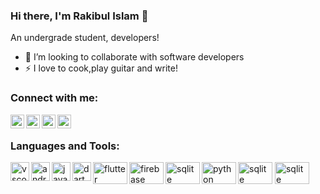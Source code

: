 ### Hi there, I'm Rakibul Islam 👋

<p> An undergrade student, developers! </p>


- 👯 I’m looking to collaborate with software developers
- ⚡ I love to cook,play guitar and write!


### Connect with me:

<a href="https://twitter.com/Rakibul14092789">
  <img align="left" alt="Rakib's Twitter" width="22px" src="https://rakibul25.github.io/Rakibul25/img/twitter.svg" />
</a>
<a href="https://www.instagram.com/rakibul_islam_25">
  <img align="left" alt="Rakib's Insta" width="22px" src="https://rakibul25.github.io/Rakibul25/img/instagram.svg" />
</a>
<a href="https://www.linkedin.com/in/rakibul-islam-9078b1187">
  <img align="left" alt="Rakib's LinkedIn" width="22px" src="https://rakibul25.github.io/Rakibul25/img/linkedin.svg" />
</a>
<a href="mdrakib.mri93@gmail.com">
  <img align="left" alt="Rakib's LinkedIn" width="22px" src="https://rakibul25.github.io/Rakibul25/img/gmail.svg" />
</a>


<br />

### Languages and Tools:

<a>
  <img align="left" alt="vscode" width="30px" src="https://rakibul25.github.io/Rakibul25/img/visual-studio.svg" />
</a>
<a>
  <img align="left" alt="androidst" width="30px" src="https://rakibul25.github.io/Rakibul25/img/androidst.svg" />
</a>
<a>
  <img align="left" alt="java" width="30px" src="https://rakibul25.github.io/Rakibul25/img/java.svg" />
</a>
<a>
  <img align="left" alt="dart" width="30px" src="https://rakibul25.github.io/Rakibul25/img/logo_dart_192px.svg" />
</a>
<a>
  <img align="left" alt="flutter" width="55px" height="35" src="https://rakibul25.github.io/Rakibul25/img/flutterio-ar21.svg" />
</a>
<a>
  <img align="left" alt="firebase" width="55px" height="35" src="https://rakibul25.github.io/Rakibul25/img/firebase-ar21.svg" />
</a>
<a>
  <img align="left" alt="sqlite" width="55px" height="35" src="https://rakibul25.github.io/Rakibul25/img/sqlite-icon.svg" />
</a>
<a>
  <img align="left" alt="python" width="55px" height="35" src="https://rakibul25.github.io/Rakibul25/img/python.svg" />
</a>
<a>
  <img align="js" alt="sqlite" width="55px" height="35" src="https://rakibul25.github.io/Rakibul25/img/js.svg" />
</a>
<a>
  <img align="mysql" alt="sqlite" width="55px" height="35" src="https://rakibul25.github.io/Rakibul25/img/mysql-ar21.svg" />
</a>



<br />
<br />
